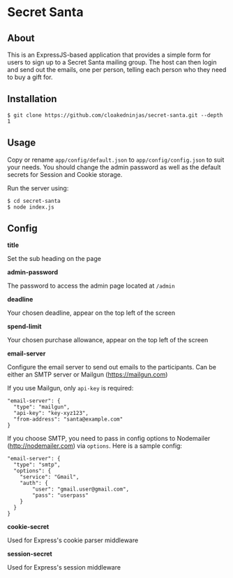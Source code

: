 # Secret Santa

## About

This is an ExpressJS-based application that provides a simple form for users to sign up to a Secret Santa mailing group.
The host can then login and send out the emails, one per person, telling each person who they need to buy a gift for.

## Installation

    $ git clone https://github.com/cloakedninjas/secret-santa.git --depth 1

## Usage

Copy or rename `app/config/default.json` to `app/config/config.json` to suit your needs. You should change the
admin password as well as the default secrets for Session and Cookie storage.

Run the server using:

    $ cd secret-santa
    $ node index.js

## Config

**title**

Set the sub heading on the page

**admin-password**

The password to access the admin page located at `/admin`

**deadline**

Your chosen deadline, appear on the top left of the screen

**spend-limit**

Your chosen purchase allowance, appear on the top left of the screen

**email-server**

Configure the email server to send out emails to the participants. Can be either an SMTP server or Mailgun (https://mailgun.com)

If you use Mailgun, only `api-key` is required:

    "email-server": {
      "type": "mailgun",
      "api-key": "key-xyz123",
      "from-address": "santa@example.com"
    }

If you choose SMTP, you need to pass in config options to Nodemailer (http://nodemailer.com) via `options`. Here is a sample config:

    "email-server": {
      "type": "smtp",
      "options": {
        "service": "Gmail",
        "auth": {
            "user": "gmail.user@gmail.com",
            "pass": "userpass"
        }
      }
    }

**cookie-secret**

Used for Express's cookie parser middleware

**session-secret**

Used for Express's session middleware